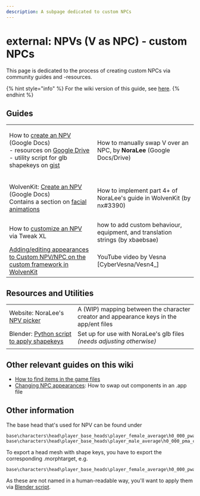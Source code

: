 ```yaml
---
description: A subpage dedicated to custom NPCs
---
```


# external: NPVs (V as NPC) - custom NPCs

This page is dedicated to the process of creating custom NPCs via community guides and -resources.&#x20;

{% hint style="info" %}
For the wiki version of this guide, see [here](../npcs/npv-v-as-custom-npc/).
{% endhint %}

## Guides

|                                                                                                                                                                                                                                                                                                                                                                                                |                                                                               |
| ---------------------------------------------------------------------------------------------------------------------------------------------------------------------------------------------------------------------------------------------------------------------------------------------------------------------------------------------------------------------------------------------- | ----------------------------------------------------------------------------- |
| <p>How to <a href="https://docs.google.com/document/d/1omTh5B8z7MsYxIO6xzOEBqpm17tKxCCQgWqEbeFQXc8/">create an NPV</a> (Google Docs)<br>- resources on <a href="https://drive.google.com/drive/folders/1R-knopKMhHDZuokPKaTt0nIDArXcQdrb">Google Drive</a><br>- utility script for glb shapekeys on <a href="https://gist.github.com/manavortex/eb9a8692988e862e3304fea0fb492d03">gist</a></p> | How to manually swap V over an NPC, by **NoraLee** (Google Docs/Drive)        |
| <p>WolvenKit: <a href="https://docs.google.com/document/d/1BYKf8e_Z45am9mBH9aoHQONXkKrKTOEJRMr7NNuZuCY/edit?usp=sharing">Create an NPV</a> (Google Docs)<br>Contains a section on <a href="https://docs.google.com/document/d/1BYKf8e_Z45am9mBH9aoHQONXkKrKTOEJRMr7NNuZuCY/edit#heading=h.6akx9wl0al1o">facial animations</a></p>                                                              | How to implement part 4+ of NoraLee's guide in WolvenKit (by nx#3390)         |
| How to [customize an NPV](https://xbaebsae.jimdofree.com/tutorials/cp2077-more-npv-customisation/) via Tweak XL                                                                                                                                                                                                                                                                                | how to add custom behaviour, equipment, and translation strings (by xbaebsae) |
| [Adding/editing appearances to Custom NPV/NPC on the custom framework in WolvenKit](https://youtu.be/f2VaiP1u\_jE)                                                                                                                                                                                                                                                                             | YouTube video by Vesna \[CyberVesna/Vesn4\_]                                  |

## Resources and Utilities

|                                                                                                                  |                                                                                        |
| ---------------------------------------------------------------------------------------------------------------- | -------------------------------------------------------------------------------------- |
| Website: NoraLee's [NPV picker](https://noraleedoes.neocities.org/npv/npv\_part\_picker)                         | A (WIP) mapping between the character creator and appearance keys in the app/ent files |
| Blender: [Python script to apply shapekeys](https://gist.github.com/manavortex/eb9a8692988e862e3304fea0fb492d03) | Set up for use with NoraLee's glb files _(needs adjusting otherwise)_                  |
|                                                                                                                  |                                                                                        |

## Other relevant guides on this wiki

* [How to find items in the game files](../../modding-know-how/references-lists-and-overviews/equipment/spawn-codes-baseids-hashes.md#from-a-baseid-to-an-items-materials)
* [Changing NPC appearances](../npcs/appearances-change-the-looks.md): How to swap out components in an .app file&#x20;

## Other information

The base head that's used for NPV can be found under

```
base\characters\head\player_base_heads\player_female_average\h0_000_pwa_c__basehead\
base\characters\head\player_base_heads\player_male_average\h0_000_pma_c__basehead\
```

To export a head mesh with shape keys, you have to export the corresponding .morphtarget, e.g.

```
base\characters\head\player_base_heads\player_female_average\h0_000_pwa__morphs.morphtarget
```

As these are not named in a human-readable way, you'll want to apply them via [Blender script](https://gist.github.com/manavortex/eb9a8692988e862e3304fea0fb492d03).
